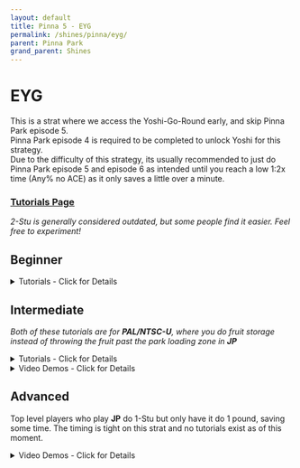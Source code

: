```yaml
---
layout: default 
title: Pinna 5 - EYG
permalink: /shines/pinna/eyg/
parent: Pinna Park
grand_parent: Shines
---
```


# EYG
This is a strat where we access the Yoshi-Go-Round early, and skip Pinna Park episode 5.  
Pinna Park episode 4 is required to be completed to unlock Yoshi for this strategy.  
Due to the difficulty of this strategy, its usually recommended to just do Pinna Park episode 5 
and episode 6 as intended until you reach a low 1:2x time (Any% no ACE) as it only saves a little over a minute.

### [Tutorials Page](https://smscommunity.github.io/sms-guide/tutorials/)  
*2-Stu is generally considered outdated, but some people find it easier. Feel free to experiment!*  

## Beginner  

<details markdown="block">
  <summary markdown="span">
    Tutorials - Click for Details
  </summary>
  {: .text-gamma}
#### Tutorials: 
1-Stu 5YG by shoutplenty  
*(considered the easiest way to do EYG)*  
{% include yt.html id="UJ5RNJK6LRM" %}  

2-Stu 3YG by StrongmanLin  
*(outdated)*  
{% include yt.html id="0xm2-QkrL4M" %}  

2-Stu 3YG by DutchJ  
*(outdated)*  
{% include yt.html id="tvq-WY7YFsc" %}  
</details>  

## Intermediate  
*Both of these tutorials are for **PAL/NTSC-U**, where you do fruit storage instead of throwing the fruit past the park loading zone in **JP***  

<details markdown="block">
  <summary markdown="span">
    Tutorials - Click for Details
  </summary>
  {: .text-gamma}
#### Tutorials:  
1-Stu 2 Pound by Noki Doki  
{% include yt.html id="0plZQdNSo18" %}  

1-Stu 2 Pound by shoutplenty  
{% include yt.html id="J_m8bx_Z_Eo" %}  
</details>  

<details markdown="block">
  <summary markdown="span">
    Video Demos - Click for Details
  </summary>
  {: .text-gamma}
#### Video Demo:  
1-Stu 2 Pound Video Demo by planktonsecretformula  
*(RTA Friendly)*  
{% include yt.html id="ptXonShHuWw" %}  
</details>  

##  Advanced  
Top level players who play **JP** do 1-Stu but only have it do 1 pound, saving some time. The timing is tight on this strat and no tutorials exist as of this moment.  

<details markdown="block">
  <summary markdown="span">
    Video Demos - Click for Details
  </summary>
  {: .text-gamma}
#### Video Demos:  
1 Pound 1 Spin/Psuedo-1 Pound by Lotfy  
*(RTA Friendly)*  
{% include yt.html id="v=LVWCQgi0L-o" %}  

[1 Pound by inkstar](https://x.com/NoVidNoDidNoVid/status/1832344043004506145)  

There is also an exclusive **PAL** strategy called 0 Pound that saves around 2.5 seconds  
0 Pound by Noki Doki  
{% include yt.html id="v=98kA5EcsFIk" %}  
</details>  
